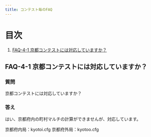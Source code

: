 ```yaml
---
title: コンテスト毎のFAQ
---
```


# 目次

1. [FAQ-4-1 京都コンテストには対応していますか？](#faq-4-1-京都コンテストには対応していますか)

## FAQ-4-1 京都コンテストには対応していますか？

### 質問

京都コンテストには対応していますか？

### 答え

はい、京都府内の町村マルチの計算ができませんが、対応しています。  

京都府内局：kyotoi.cfg
京都府外局：kyotoo.cfg

